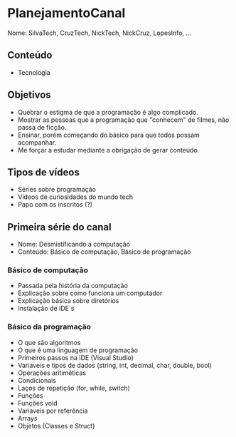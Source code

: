 # PlanejamentoCanal

Nome: SilvaTech, CruzTech, NickTech, NickCruz, LopesInfo, ... 

## Conteúdo

- Tecnologia

## Objetivos

- Quebrar o estigma de que a programação é algo complicado.
- Mostrar as pessoas que a programação que "conhecem" de filmes, não passa de ficção.
- Ensinar, porém começando do básico para que todos possam acompanhar.
- Me forçar a estudar mediante a obrigação de gerar conteúdo.

## Tipos de vídeos

- Séries sobre programação
- Vídeos de curiosidades do mundo tech
- Papo com os inscritos (?)

## Primeira série do canal

- Nome: Desmistificando a computação
- Conteúdo: Básico de computação, Básico de programação

### Básico de computação

- Passada pela história da computação
- Explicação sobre como funciona um computador
- Explicação básica sobre diretórios
- Instalação de IDE`s

### Básico da programação

- O que são algoritmos
- O que é uma linguagem de programação
- Primeiros passos na IDE (Visual Studio)
- Variaveis e tipos de dados (string, int, decimal, char, double, bool)
- Operações aritiméticas
- Condicionais
- Laços de repetição (for, while, switch)
- Funções
- Funções void
- Variaveis por referência
- Arrays
- Objetos (Classes e Struct)
